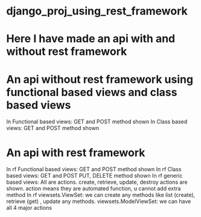 # django_proj_using_rest_framework
# Here I have made an api with and without rest framework
# An api without rest framework using functional based views and class based views
  In Functional based views: GET and POST method shown
  In Class based views: GET and POST method shown

# An api with rest framework
  In rf Functional based views: GET and POST method shown
  In rf Class based views: GET and POST PUT, DELETE method shown
  In rf generic based views: All are actions. create, retrieve, update, destroy actions are shown. action means they are automated function, u cannot add extra method
  In rf viewsets.ViewSet: we can create any methods like list (create), retrieve (get) , update any methods.
        viewsets.ModelViewSet: we can have all 4 major actions
        
  
